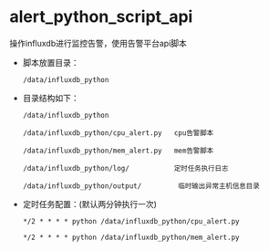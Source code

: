 # alert_python_script_api
操作influxdb进行监控告警，使用告警平台api脚本

- 脚本放置目录：

      /data/influxdb_python
       
       
- 目录结构如下：

      /data/influxdb_python
    
      /data/influxdb_python/cpu_alert.py   cpu告警脚本
    
      /data/influxdb_python/mem_alert.py   mem告警脚本
      
      /data/influxdb_python/log/           定时任务执行日志
      
      /data/influxdb_python/output/         临时输出异常主机信息目录
      
- 定时任务配置：(默认两分钟执行一次)

      */2 * * * * python /data/influxdb_python/cpu_alert.py
    
      */2 * * * * python /data/influxdb_python/mem_alert.py
